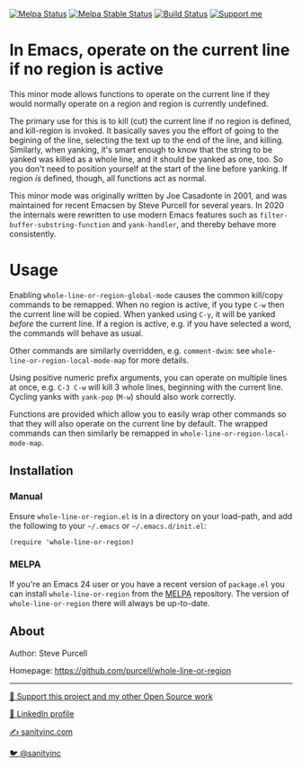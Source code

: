 [![Melpa Status](http://melpa.org/packages/whole-line-or-region-badge.svg)](http://melpa.org/#/whole-line-or-region)
[![Melpa Stable Status](http://stable.melpa.org/packages/whole-line-or-region-badge.svg)](http://stable.melpa.org/#/whole-line-or-region)
[![Build Status](https://github.com/purcell/whole-line-or-region/workflows/CI/badge.svg)](https://github.com/purcell/whole-line-or-region/actions)
<a href="https://www.patreon.com/sanityinc"><img alt="Support me" src="https://img.shields.io/badge/Support%20Me-%F0%9F%92%97-ff69b4.svg"></a>

# In Emacs, operate on the current line if no region is active

This minor mode allows functions to operate on the current line if
they would normally operate on a region and region is currently
undefined.

The primary use for this is to kill (cut) the current line if no
region is defined, and kill-region is invoked.  It basically saves you
the effort of going to the begining of the line, selecting the text up
to the end of the line, and killing.  Similarly, when yanking, it's
smart enough to know that the string to be yanked was killed as a
whole line, and it should be yanked as one, too.  So you don't need to
position yourself at the start of the line before yanking.  If region
*is* defined, though, all functions act as normal.

This minor mode was originally written by Joe Casadonte in 2001, and
was maintained for recent Emacsen by Steve Purcell for several
years. In 2020 the internals were rewritten to use modern Emacs
features such as `filter-buffer-substring-function` and
`yank-handler`, and thereby behave more consistently.

# Usage

Enabling `whole-line-or-region-global-mode` causes the common
kill/copy commands to be remapped. When no region is active, if you
type `C-w` then the current line will be copied. When yanked using
`C-y`, it will be yanked _before_ the current line. If a region is
active, e.g. if you have selected a word, the commands will behave as
usual.

Other commands are similarly overridden, e.g. `comment-dwim`: see
`whole-line-or-region-local-mode-map` for more details.

Using positive numeric prefix arguments, you can operate on multiple
lines at once, e.g. `C-3 C-w` will kill 3 whole lines, beginning with
the current line. Cycling yanks with `yank-pop` (`M-w`) should also
work correctly.

Functions are provided which allow you to easily wrap other commands
so that they will also operate on the current line by default. The
wrapped commands can then similarly be remapped in
`whole-line-or-region-local-mode-map`.

## Installation

### Manual

Ensure `whole-line-or-region.el` is in a directory on your load-path, and add
the following to your `~/.emacs` or `~/.emacs.d/init.el`:

```elisp
(require 'whole-line-or-region)
```

### MELPA

If you're an Emacs 24 user or you have a recent version of
`package.el` you can install `whole-line-or-region` from the
[MELPA](http://melpa.org) repository. The version of
`whole-line-or-region` there will always be up-to-date.

## About

Author: Steve Purcell <steve at sanityinc dot com>

Homepage: https://github.com/purcell/whole-line-or-region

<hr>

[💝 Support this project and my other Open Source work](https://www.patreon.com/sanityinc)

[💼 LinkedIn profile](https://uk.linkedin.com/in/stevepurcell)

[✍ sanityinc.com](https://www.sanityinc.com/)

[🐦 @sanityinc](https://twitter.com/sanityinc)
